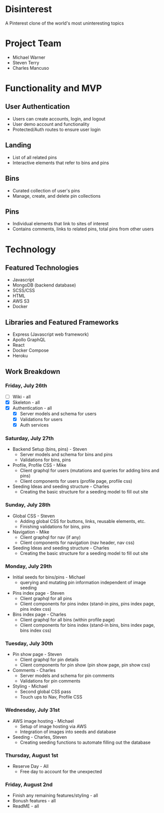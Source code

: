 # Disinterest
A Pinterest clone of the world's most uninteresting topics

# Project Team
* Michael Warner
* Steven Terry
* Charles Mancuso

# Functionality and MVP
## User Authentication
* Users can create accounts, login, and logout
* User demo account and functionality
* Protected/Auth routes to ensure user login

## Landing
* List of all related pins
* Interactive elements that refer to bins and pins

## Bins
* Curated collection of user's pins
* Manage, create, and delete pin collections

## Pins
* Individual elements that link to sites of interest
* Contains comments, links to related pins, total pins from other users

# Technology 
## Featured Technologies
* Javascript
* MongoDB (backend database)
* SCSS/CSS
* HTML
* AWS S3
* Docker

## Libraries and Featured Frameworks
* Express (Javascript web framework)
* Apollo GraphQL
* React
* Docker Compose
* Heroku

## Work Breakdown
### Friday, July 26th
* [ ] Wiki - all
* [x] Skeleton - all
* [x] Authentication - all
  * [x] Server models and schema for users
  * [x] Validations for users
  * [x] Auth services

### Saturday, July 27th
* Backend Setup (bins, pins) - Steven
  - Server models and schema for bins and pins
  - Validations for bins, pins
* Profile, Profile CSS - Mike
  - Client graphql for users (mutations and queries for adding bins and pins)
  - Client components for users (profile page, profile css)
* Seeding Ideas and seeding structure - Charles
  - Creating the basic structure for a seeding model to fill out site

### Sunday, July 28th
* Global CSS - Steven
  - Adding global CSS for buttons, links, reusable elements, etc.
  - Finishing validations for bins, pins
* Navigation - Mike
  - Client graphql for nav (if any)
  - Client components for navigation (nav header, nav css)
* Seeding Ideas and seeding structure - Charles
  - Creating the basic structure for a seeding model to fill out site

### Monday, July 29th
* Initial seeds for bins/pins - Michael
  - querying and mutating pin information independent of image seeding
* Pins index page - Steven
  - Client graphql for all pins
  - Client components for pins index (stand-in pins, pins index page, pins index css)
* Bins index page - Charles
  - Client graphql for all bins (within profile page)
  - Client components for bins index (stand-in bins, bins index page, bins index css)

### Tuesday, July 30th
* Pin show page - Steven
  - Client graphql for pin details
  - Client components for pin show (pin show page, pin show css)
* Comments - Charles
  - Server models and schema for pin comments
  - Validations for pin comments
* Styling - Michael
  - Second global CSS pass
  - Touch ups to Nav, Profile CSS

### Wednesday, July 31st
* AWS image hosting - Michael
  - Setup of image hosting via AWS
  - Integration of images into seeds and database
* Seeding - Charles, Steven
  - Creating seeding functions to automate filling out the database


### Thursday, August 1st
* Reserve Day - All
  - Free day to account for the unexpected

### Friday, August 2nd
* Finish any remaining features/styling - all
* Bonush features - all
* ReadME - all
